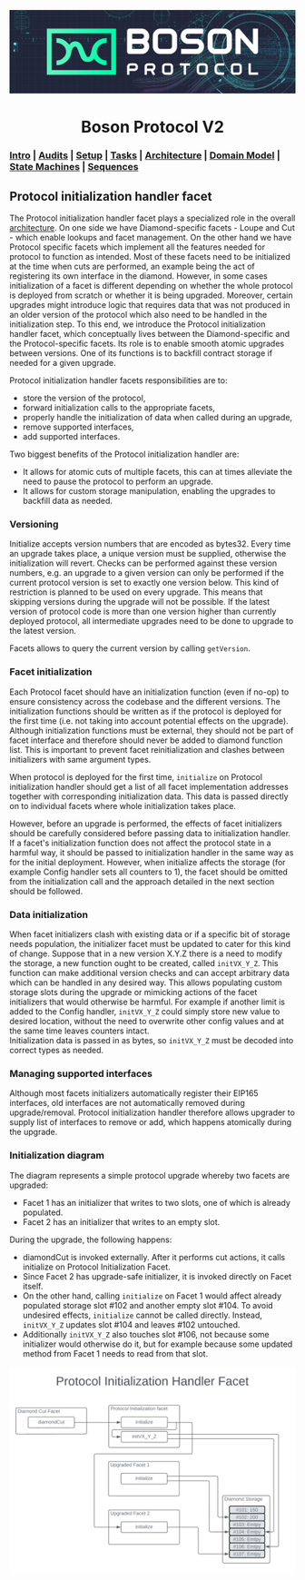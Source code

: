 [![banner](images/banner.png)](https://bosonprotocol.io)

<h1 align="center">Boson Protocol V2</h1>

### [Intro](../README.md) | [Audits](audits.md) | [Setup](setup.md) | [Tasks](tasks.md) | [Architecture](architecture.md) | [Domain Model](domain.md) | [State Machines](state-machines.md) | [Sequences](sequences.md)

## Protocol initialization handler facet

The Protocol initialization handler facet plays a specialized role in the overall [architecture](architecture.md). On one side we have Diamond-specific facets - Loupe and Cut - which enable lookups and facet management. On the other hand we have Protocol specific facets which implement all the features needed for protocol to function as intended. Most of these facets need to be initialized at the time when cuts are performed, an example being the act of registering its own interface in the diamond. However, in some cases initialization of a facet is different depending on whether the whole protocol is deployed from scratch or whether it is being upgraded. Moreover, certain upgrades might introduce logic that requires data that was not produced in an older version of the protocol which also need to be handled in the initialization step. To this end, we introduce the Protocol initialization handler facet, which conceptually lives between the Diamond-specific and the Protocol-specific facets. Its role is to enable smooth atomic upgrades between versions. One of its functions is to backfill contract storage if needed for a given upgrade.

Protocol initialization handler facets responsibilities are to:
- store the version of the protocol,
- forward initialization calls to the appropriate facets,
- properly handle the initialization of data when called during an upgrade,
- remove supported interfaces,
- add supported interfaces.

Two biggest benefits of the Protocol initialization handler are:
- It allows for atomic cuts of multiple facets, this can at times alleviate the need to pause the protocol to perform an upgrade.
- It allows for custom storage manipulation, enabling the upgrades to backfill data as needed.

### Versioning

Initialize accepts version numbers that are encoded as bytes32. Every time an upgrade takes place, a unique version must be supplied, otherwise the initialization will revert. Checks can be performed against these version numbers, e.g. an upgrade to a given version can only be performed if the current protocol version is set to exactly one version below. This kind of restriction is planned to be used on every upgrade. This means that skipping versions during the upgrade will not be possible. If the latest version of protocol code is more than one version higher than currently deployed protocol, all intermediate upgrades need to be done to upgrade to the latest version.

Facets allows to query the current version by calling `getVersion`.

### Facet initialization

Each Protocol facet should have an initialization function (even if no-op) to ensure consistency across the codebase and the different versions. The initialization functions should be written as if the protocol is deployed for the first time (i.e. not taking into account potential effects on the upgrade). Although initialization functions must be external, they should not be part of facet interface and therefore should never be added to diamond function list. This is important to prevent facet reinitialization and clashes between initializers with same argument types.

When protocol is deployed for the first time, `initialize` on Protocol initialization handler should get a list of all facet implementation addresses together with corresponding initialization data. This data is passed directly on to individual facets where whole initialization takes place.  

However, before an upgrade is performed, the effects of facet initializers should be carefully considered before passing data to initialization handler. If a facet's initialization function does not affect the protocol state in a harmful way, it should be passed to initialization handler in the same way as for the initial deployment. However, when initialize affects the storage (for example Config handler sets all counters to 1), the facet should be omitted from the initialization call and the approach detailed in the next section should be followed.

### Data initialization

When facet initializers clash with existing data or if a specific bit of storage needs population, the initializer facet must be updated to cater for this kind of change. Suppose that in a new version X.Y.Z there is a need to modify the storage, a new function ought to be created, called `initVX_Y_Z`. This function can make additional version checks and can accept arbitrary data which can be handled in any desired way. This allows populating custom storage slots during the upgrade or mimicking actions of the facet initializers that would otherwise be harmful. For example if another limit is added to the Config handler, `initVX_Y_Z` could simply store new value to desired location, without the need to overwrite other config values and at the same time leaves counters intact.  
Initialization data is passed in as bytes, so `initVX_Y_Z` must be decoded into correct types as needed.

### Managing supported interfaces

Although most facets initializers automatically register their EIP165 interfaces, old interfaces are not automatically removed during upgrade/removal. Protocol initialization handler therefore allows upgrader to supply list of interfaces to remove or add, which happens atomically during the upgrade.


### Initialization diagram
The diagram represents a simple protocol upgrade whereby two facets are upgraded:
- Facet 1 has an initializer that writes to two slots, one of which is already populated.
- Facet 2 has an initializer that writes to an empty slot.

During the upgrade, the following happens:
- diamondCut is invoked externally. After it performs cut actions, it calls initialize on Protocol Initialization Facet.
- Since Facet 2 has upgrade-safe initializer, it is invoked directly on Facet itself.
- On the other hand, calling `initialize` on Facet 1 would affect already populated storage slot #102 and another empty slot #104. To avoid undesired effects, `initialize` cannot be called directly. Instead, `initVX_Y_Z` updates slot #104 and leaves #102 untouched.
- Additionally `initVX_Y_Z` also touches slot #106, not because some initializer would otherwise do it, but for example because some updated method from Facet 1 needs to read from that slot.

![Protocol Initialization Handler](images/Boson_Protocol_V2_-_Protocol_Initialization_Hander.png)